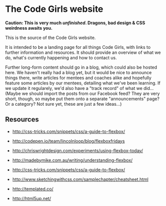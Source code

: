 # The Code Girls website

**Caution: This is very much *unfinished*. Dragons, bad design & CSS weirdness awaits you.**

This is the source of the Code Girls website.

It is intended to be a landing page for all things Code Girls, with links to further information and resources. It should provide an overview of what we do, what's currently happening and how to contact us.

Further long-form content should go in a blog, which could also be hosted here. We haven't really had a blog yet, but it would be nice to announce things there, write articles for mentees and coaches alike and hopefully feature some articles by our mentees, detailing what we've been learning. If we update it regularely, we'd also have a "track record" of what we did... (Maybe we should import the posts from our Facebook feed? They are very short, though, so maybe put them onto a separate "announcements" page? Or a category? Not sure yet, these are just a few ideas...)

## Resources

- http://css-tricks.com/snippets/css/a-guide-to-flexbox/
- http://codepen.io/team/lincolnloop/blog/flexboxfridays
- http://chriswrightdesign.com/experiments/using-flexbox-today/
- http://madebymike.com.au/writing/understanding-flexbox/
- http://css-tricks.com/snippets/css/a-guide-to-flexbox/

- http://www.sketchingwithcss.com/samplechapter/cheatsheet.html

- http://templated.co/
- http://html5up.net/
